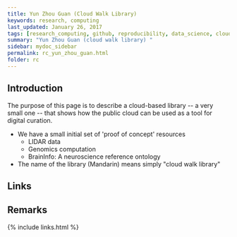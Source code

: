 ```yaml
---
title: Yun Zhou Guan (Cloud Walk Library)
keywords: research, computing
last_updated: January 26, 2017
tags: [research_computing, github, reproducibility, data_science, cloud_basics, web_framework]
summary: "Yun Zhou Guan (cloud walk library) "
sidebar: mydoc_sidebar
permalink: rc_yun_zhou_guan.html
folder: rc
---
```


## Introduction


The purpose of this page is to describe a cloud-based library -- a very small one -- that shows how 
the public cloud can be used as a tool for digital curation.


- We have a small initial set of 'proof of concept' resources 
  - LIDAR data
  - Genomics computation
  - BrainInfo: A neuroscience reference ontology
- The name of the library (Mandarin) means simply "cloud walk library"


## Links


## Remarks


{% include links.html %}
